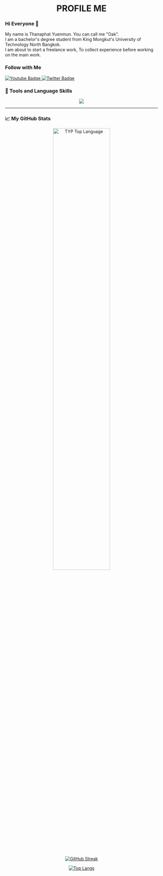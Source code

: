 <h1 align="center">PROFILE ME</h1>

### Hi Everyone 👋

<p>
My name is Thanaphat Yuenmun. You can call me "Oak". <br>
I am a bachelor's degree student from King Mongkut's University of Technology North Bangkok. <br>
I am about to start a freelance work, To collect experience before working on the main work.
</p>


### Follow with Me

<div id="badges" align="left">
  <a href="https://www.youtube.com/@rechelyn_o6477" target="_blank">
    <img src="https://img.shields.io/badge/YouTube-red?style=for-the-badge&logo=youtube&logoColor=white" alt="Youtube Badge"/">
  </a>
  <a href="https://twitter.com/richlanu_">
    <img src="https://img.shields.io/badge/Twitter-blue?style=for-the-badge&logo=twitter&logoColor=white" alt="Twitter Badge"/">
  </a>
  <!-- <br>
  <img src="https://komarev.com/ghpvc/?username=rechelyn-o6477&style=flat-square&color=blue" alt="account counter"/> -->
</div>


### 🔧 Tools and Language Skills


<p align="center">
  <a href="https://skillicons.dev">
    <img src="https://skillicons.dev/icons?i=html,css,bootstrap,js,nodejs,firebase,php,mysql,c,cpp,cs,py,vscode,ps,pr,xd,figma,github" />
  </a>
</p>

---

### 📈 My GitHub Stats

<div align="center">
  <a href="https://github-stats-alpha.vercel.app/api?username=rechelyn-o6477"><img alt="TYP Top Language" width="61%" src="https://github-stats-alpha.vercel.app/api?username=rechelyn-o6477&cc=0D1117&tc=fff&ic=FF6600&bc=0D1117"/></a>
  
  <!-- <a href="https://github-readme-streak-stats.herokuapp.com?user=rechelyn-o6477"><img alt="" width="61%" src="https://github-readme-streak-stats.herokuapp.com?user=rechelyn-o6477&cc=0D1117&tc=fff&ic=FF6600&bc=0D1117"/></a> -->
  [![GitHub Streak](http://github-readme-streak-stats.herokuapp.com?user=rechelyn-o6477&theme=dark&background=000000)](https://git.io/streak-stats)

  [![Top Langs](https://github-readme-stats.vercel.app/api/top-langs/?username=rechelyn-o6477&layout=compact&theme=vision-friendly-dark)](https://github.com/anuraghazra/github-readme-stats)
</div>
